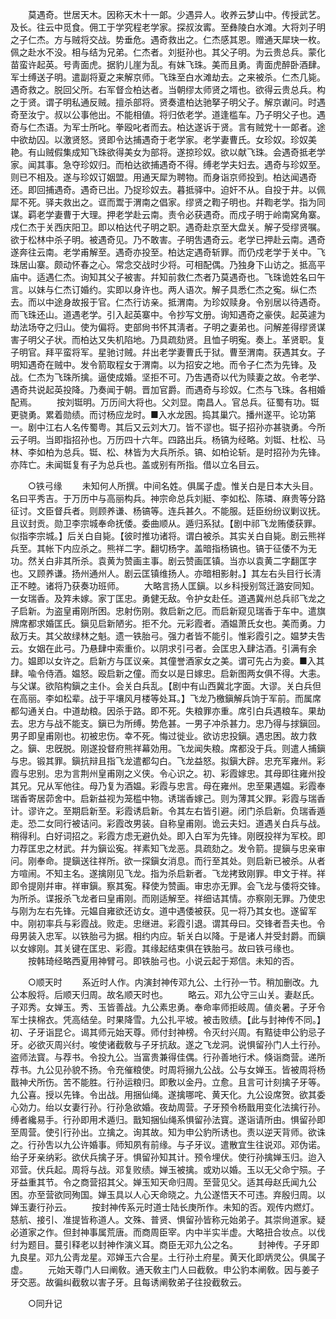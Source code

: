 <!-- { "loadSidebar": true } -->
　　莫遇奇。世居天木。因称天木十一郞。少遇异人。收养云梦山中。传授武艺。及长。往云中觅食。佣工于学究程老学家。探叔汝寗。至彝陵白水滩。大将刘子明之子仁杰。方与贼将交战。势垂危。遇奇救出之。仁杰感其恩。赠通天犀玦一枚。佩之赴水不没。相与结为兄弟。仁杰者。刘挺孙也。其父子明。为云贵总兵。蒙化苗蛮许起英。号靑面虎。据豹儿崖为乱。有妹飞珠。美而且勇。靑面虎醉卧酒肆。军士缚送子明。遣副将夏之来解京师。飞珠至白水滩劫去。之来被杀。仁杰几毙。遇奇救之。脱回父所。右军督佥柏达者。当朝缪太师贤之壻也。欲得云贵总兵。构之于贤。谓子明私通反贼。擅杀部将。贤奏遣柏达驰拏子明父子。解京谳问。时遇奇至汝宁。叔以公事他出。不能相値。将归依老学。道逢槛车。乃子明父子也。遇奇与仁杰语。为军士所叱。拳殴叱者而去。柏达遂诉于贤。言有贼党十一郞者。途中欲劫囚。以激贤怒。贤即令达捕遇奇于老学家。老学妻曹氏。女珍奴。珍奴美艳。有山贼假集成知飞珠欲得美女为部将。遂掠珍奴。欲以献飞珠。会遇奇抵老学家。闻其事。急夺珍奴归。而柏达欲捕遇奇不得。缚老学夫妇去。遇奇与珍奴至。则已不相及。遂与珍奴订姻盟。用通天犀为聘物。而身诣京师投到。柏达闻遇奇还。即回捕遇奇。遇奇已出。乃捉珍奴去。暮抵驿中。迫奸不从。自投于井。以佩犀不死。驿夫救出之。诓而鬻于渭南之倡家。缪贤之鞫子明也。幷鞫老学。指为同谋。羁老学妻曹于大理。押老学赴云南。责令必获遇奇。而戍子明于岭南窝角寨。戍仁杰于关西庆阳卫。即以柏达代子明之职。遇奇赴京至大盘关。解子受缪贤嘱。欲于松林中杀子明。被遇奇见。乃不敢害。子明吿遇奇云。老学已押赴云南。遇奇遂奔往云南。老学甫解至。遇奇亦投至。柏达定遇奇斩罪。而仍戍老学于关中。飞珠居山寨。颇动怀春之心。常念交战时少将。可相配偶。乃独身下山访之。抵高平庙中。适遇仁杰。询知其父子被害。幷知前救仁杰者乃莫遇奇也。飞珠诡姓名曰午言。以妹与仁杰订婚约。实即以身许也。两人语次。解子具悉仁杰之寃。纵仁杰去。而以中途身故报于官。仁杰行访亲。抵渭南。为珍奴赎身。令别居以待遇奇。而飞珠还山。道遇老学。引入起英寨中。令抄写文册。询知遇奇之豪侠。起英遽为劫法场夺之归山。使为偏将。吏部尙书怀其淸者。子明之妻弟也。问解差得缪贤谋害子明父子状。而柏达又失机陷地。乃具疏劾贤。且恤子明寃。奏上。革贤职。复子明官。拜平蛮将军。星驰讨贼。幷出老学妻曹氏于狱。曹至渭南。获遇其女。子明知遇奇在贼中。发令箭取程女于渭南。以为招安之地。而令子仁杰为先锋。及战。仁杰为飞珠所擒。逼使成婚。坚拒不可。乃吿遇奇以代为赎妻之故。令老学、遇奇共说起英投降。乃奏闻于朝。晋加官爵。而遇奇与珍奴。仁杰与飞珠。各相婚配焉。 
　　按刘铤明。万历间大将也。父刘显。南昌人。官总兵。征蜀有功。铤更骁勇。累着勋绩。而讨杨应龙时。■入水龙囦。捣其巢穴。播州遂平。论功第一。剧中江右人名传蜀粤。其后又云刘大刀。皆不谬也。铤子招孙亦甚骁勇。今所云子明。当即指招孙也。万历四十六年。四路出兵。杨镐为经略。刘铤、杜松、马林、李如柏为总兵。铤、松、林皆为大兵所杀。镐、如柏论斩。是时招孙为先锋。亦阵亡。未闻铤复有子为总兵也。盖或别有所指。借以立名目云。 

　　○铁弓缘 
　　未知何人所撰。中间名姓。俱属子虚。惟关白是日本大头目。名曰平秀吉。于万历中与高丽构兵。神宗命总兵刘綎、李如松、陈璘、麻贵等分路征讨。文臣督兵者。则顾养谦、杨镐等。连兵甚久。不能服。廷臣纷纷议剿议抚。且议封贡。勋卫李宗城奉命抚倭。委曲顺从。遁归系狱。【剧中祁飞龙贿倭获罪。似指李宗城。】后关白自毙。【彼时推功诸将。谓白被杀。其实关白自毙。剧云熊祥兵至。其帐下内应杀之。熊祥二字。翻切杨字。盖暗指杨镐也。镐于征倭不为无功。然关白非其所杀。袁黄为赞画主事。剧云赞画匡镇。当亦以袁黄二字翻匡字也。又顾养谦。扬州通州人。剧云匡镇维扬人。亦暗相影射。】其左右头目行长淸正不睦。诸将乃获奏功班师。 
　　大略言扬人匡鎭。以乡科授别驾迁潞安同知。一女瑞香。及筓未嫁。家丁匡忠。勇健无敌。令护女赴任。道遇冀州总兵祁飞龙之子启新。为盗皇甫刚所困。忠射伤刚。救启新之厄。而启新窥见瑞香于车中。遣旗牌席都求婚匡氏。鎭见启新陋劣。拒不允。元彩霞者。酒媪萧氏女也。美而勇。力敌万夫。其父故绿林之魁。遗一铁胎弓。强力者皆不能引。惟彩霞引之。媪梦夫吿云。女姻在此弓。乃悬肆中索重价。以阴求引弓者。会匡忠入肆沽酒。引满有余力。媪即以女许之。启新方与匡议亲。其僮誉酒家女之美。谓可先占为妾。■入其肆。喩令侍酒。媪怒。殴启新之僮。而女以是日嫁忠。启新图两女俱不得。大恚。与父谋。欲陷构鎭之主仆。会关白兵乱。【剧中有山西冀北字面。大谬。关白兵但在高丽。李如松辈。战于平壤风月楼等处耳。】飞龙乃檄鎭解兵饷于军前。而属席都勾通关白。中道劫粮。因杀于路。即不死。失粮罪亦重。席引白兵遇粮车。果劫去。忠方与战不能支。鎭已为所缚。势危甚。一男子冲杀甚力。忠乃得与捄鎭回。男子即皇甫刚也。初被忠伤。幸不死。悔过徙业。欲访忠投鎭。遇忠困。故力救之。鎭、忠旣脱。刚遂投督府熊祥幕効用。飞龙闻失粮。席都没于兵。则遣人捕鎭与忠。锻其罪。鎭抗辩且指飞龙遣都勾白。飞龙益怒。拟鎭大辟。忠充军雍州。彩霞与忠别。忠为言荆州皇甫刚之义侠。令心识之。初、彩霞嫁忠。其母即往雍州投其兄。兄从军他往。母乃复为酒媪。彩霞与忠言。母在雍州。忠至果遇媪。彩霞奉瑞香寄居茆舍中。启新益视为笼槛中物。诱瑞香嫁己。则为薄其父罪。彩霞与瑞香计。谬许之。至期启新至。彩霞诱启新。令其左右皆引避。闭门杀启新。负瑞香遁走。恐二女同行被诘问。彩霞改男装。自称皇甫刚。诡云夫妇。道遇关白兵与战。稍得利。白好词招之。彩霞方虑无避仇处。即入白军为先锋。刚旣投祥为军校。即力荐匡忠之材武。幷为鎭讼寃。祥素知飞龙恶。具疏劾之。发令箭。提鎭与忠亲审问。刚奉命。提鎭送往祥所。欲一探鎭女消息。而行至其处。则启新已被杀。从者方喧闹。不知主名。遂擒刚见飞龙。指为杀启新者。飞龙拷致刚罪。申文于祥。祥即令提刚幷审。祥审鎭。察其寃。释使为赞画。审忠亦无罪。会飞龙与倭将交锋。为所杀。谍报杀飞龙者曰皇甫刚。而刚适解至。祥细诘其情。亦察刚无罪。乃使忠与刚为左右先锋。元媪自雍欲还访女。道中遇倭被获。见一将乃其女也。遂留军中。刚初率兵与彩霞战。败走。忠继进。彩霞引退。谓其母曰。交锋者吾夫也。令母男装入忠军。以铁胎弓为据。相约内应。斩关白以降。于是诸人并受封爵。而鎭以女嫁刚。其关键在匡忠、彩霞。其缘起结束俱在铁胎弓。故曰铁弓缘也。 
　　按韩琦经略西夏用神臂弓。即铁胎弓也。小说云起于郑信。未知的否。 

　　○顺天时 
　　系近时人作。内演封神传邓九公、土行孙一节。稍加删改。九公本殷将。后顺天归周。故名顺天时也。 
　　略云。邓九公守三山关。妻赵氏。子邓秀。女婵玉。秀、玉皆善战。九公素忠勇。奉命率师拒岐周。値炎暑。子牙令军士挟棉衣。凭高结垒。时果降雪。九公扎平坡。被击败绩。【此与封神传不同。】初、子牙诣昆仑。谒其师元始天尊。师付封神榜。令灭纣兴周。有黠徒申公豹忌子牙。必欲灭周兴纣。唆使诸截敎与子牙抗敌。遂之飞龙洞。说惧留孙门人土行孙。盗师法寳。与荐书。令投九公。当富贵兼得佳偶。行孙善地行术。倏诣商营。递所荐书。九公见孙貌不扬。令充催粮使。时周将搦九公战。公与女婵玉。皆被周将杨戬神犬所伤。苦不能胜。行孙运粮归。即敷以金丹。立愈。且言可计刻擒子牙等。九公喜。授以先锋。令出战。用捆仙绳。遂擒哪咤、黄天化。九公设席贺。欲其委心効力。绐以女妻行孙。行孙急欲婚。夜劫周营。子牙预令杨戬用变化法擒行孙。缚者纔易手。行孙即用术遁归。戬知捆仙绳系惧留孙法寳。遂诣请所由。惧留孙即至周营。使引行孙出。立擒之。询其故。知为申公豹所诱也。责以逆天背师。欲诛之。行孙吿以九公许婚事。师知夙有前缘。与子牙议。遣散宜生往说邓。邓伪诺。绐子牙亲纳彩。欲伏兵擒子牙。惧留孙知其计。预令埋伏。使行孙擒婵玉归。迨入邓营。伏兵起。周将与战。邓复败绩。婵玉被擒。或劝以婚。玉以无父命宁殒。子牙益重其节。令之商营招其父。婵玉知天命归周。至营见父。适其母赵氏闻九公困。亦至营欲同殉国。婵玉具以人心天命晓之。九公遂悟天不可违。弃殷归周。以婵玉妻行孙云。 
　　按封神传系元时道士陆长庚所作。未知的否。观传内燃灯。慈航、接引、准提皆称道人。文殊、普贤、惧留孙皆称元始弟子。其崇尙道家。疑必道家之作。但封神事属荒唐。而商周臣宰。内中半实半虚。大略扭合妆点。以伐纣为题目。蔓引释老以封神作演义耳。商臣无邓九公之名。 
　　封神传。子牙即九良星。邓九公靑龙星。邓婵玉六合星。土行孙土府星。黄天化即炳灵公。俱属子虚。 
　　元始天尊门人曰阐敎。通天敎主门人曰截敎。申公豹本阐敎。因与姜子牙交恶。故徧纠截敎以害子牙。且每诱阐敎弟子往投截敎云。 

　　○同升记 
